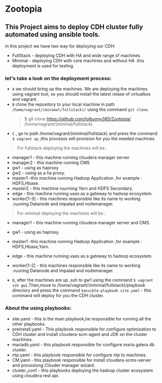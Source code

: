 # Zootopia
## This Project aims to deploy CDH cluster fully automated using ansible tools.
in this project we have two way for deploying our CDH:
- FullStack  - deploying CDH with HA and wide range of machines.
- Minimal - deploying CDH with core machines and without HA .this deployment is used for testing.

### let's take a look on the deployment process:
- `A` we should bring up the machines. We are deploying the machines using vagrant tool, so you should install the latest relase of virtualbox and vagrant.
- `B` clone the repository to your local machine in path `/home/vagrant/(minimal/fullstack)/` using the command `git clone`.
  > $ git clone https://github.com/lolbunny385/Zootopia/ /home/vagrant/(minimal/fullstack)
- `C` , go to path /home/vagrant/(minimal/fullstack) and press the command `$ vagrant up` ,this processs will provision for you the needed machines. 
> For fullstack deploying the machines will be :
  - manager1 - this machine running cloudera manager server
  - manager2 - this machine running CMS
  - gw1  - using as haproxy
  - gw2 - using as a ha proxy.
  - master1 -this machine running Hadoop Application ,for example : HDFS,Hbase.
  - master2 - this machine ruunning Yarn and HDFS Secondary.
  - edge - this machine running uses as a gateway to hadoop ecosystem.
  - worker[1-3] - this machines responsible like its name to working .ruuning Datanode and impalad and nodemanager.
  
  > For minimal deploying the machines will be :
  - manager1 - this machine running cloudera manager server and CMS.
  - gw1  - using as haproxy.
  - master1 -this machine running Hadoop Application ,for example : HDFS,Hbase,Yarn.
  - edge - this machine running uses as a gateway to hadoop ecosystem.
  - worker[1-2] - this machines responsible like its name to working .ruuning Datanode and impalad and nodemanager.
 
- `D`, after the machines are up ,ssh to gw1 using the command `$ vagrant ssh gw1`.Then,move to /home/vagrant/(minimal/fullstack)/playbook directory and press the command `$ansible-playbook site.yaml` - this command will deploy for you the CDH cluster.
### About the using playbooks:
- site.yaml - this is the main playbook,he responsible for running all the other playbooks.
- preinstall.yaml - This playbook responsible for configure optimization to CDH cluster and install cloudera-scm-agent and JDK on the cluster machines.
- mariadb.yaml - this playbook responsible for configure maria galera db cluster.
- ntp.yaml - this playbook responsible for configure ntp to machines.
- CM.yaml - this playbook responsible for install cloudera-scms-server and provosiong Clouder manager wizard.
- cluster_conf - this playbooks deploying the hadoop cluster ecosystem using cloudera rest api.


